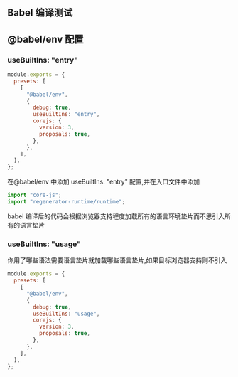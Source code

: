 ## Babel 编译测试

## @babel/env 配置

### useBuiltIns: "entry"

```js
module.exports = {
  presets: [
    [
      "@babel/env",
      {
        debug: true,
        useBuiltIns: "entry",
        corejs: {
          version: 3,
          proposals: true,
        },
      },
    ],
  ],
};
```

在@babel/env 中添加 useBuiltIns: "entry" 配置,并在入口文件中添加

```js
import "core-js";
import "regenerator-runtime/runtime";
```

babel 编译后的代码会根据浏览器支持程度加载所有的语言环境垫片而不思引入所有的语言垫片

### useBuiltIns: "usage"

你用了哪些语法需要语言垫片就加载哪些语言垫片,如果目标浏览器支持则不引入

```js
module.exports = {
  presets: [
    [
      "@babel/env",
      {
        debug: true,
        useBuiltIns: "usage",
        corejs: {
          version: 3,
          proposals: true,
        },
      },
    ],
  ],
};
```
